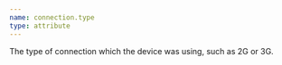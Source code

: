 ```yaml
---
name: connection.type
type: attribute
---
```


The type of connection which the device was using, such as 2G or 3G.